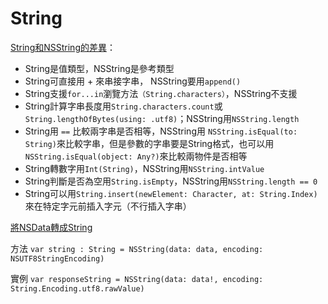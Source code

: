 # String

[String和NSString的差異](http://www.cnblogs.com/dsxniubility/p/4784124.html?utm_source=tuicool&utm_medium=referral)：
* String是值類型，NSString是參考類型
* String可直接用 + 來串接字串， NSString要用```append()```
* String支援```for...in```瀏覽方法```（String.characters）```，NSString不支援
* String計算字串長度用```String.characters.count```或```String.lengthOfBytes(using: .utf8)```；NSString用```NSString.length```
* String用 ```==``` 比較兩字串是否相等，NSString用 ```NSString.isEqual(to: String)```來比較字串，但是參數的字串要是String格式，也可以用```NSString.isEqual(object: Any?)```來比較兩物件是否相等
* String轉數字用```Int(String)```，NSString用```NSString.intValue```
* String判斷是否為空用```String.isEmpty```，NSString用```NSString.length == 0```
* String可以用```String.insert(newElement: Character, at: String.Index)```來在特定字元前插入字元（不行插入字串）

[將NSData轉成String](https://medium.com/@tuzaiz/swift-nsdata-string-323ed8a7e3cc#.ht97pz195)

方法
```var string : String = NSString(data: data, encoding: NSUTF8StringEncoding)```

實例
```var responseString = NSString(data: data!, encoding: String.Encoding.utf8.rawValue)```


